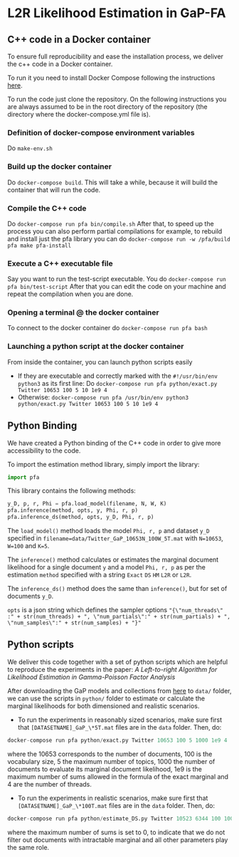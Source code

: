 

# L2R Likelihood Estimation in GaP-FA 

## C++ code in a Docker container
To ensure full reproducibility and ease the installation process, we deliver the c++ code in a Docker container. 

To run it you need to install Docker Compose following the instructions [here](https://docs.docker.com/compose/install/).

To run the code just clone the repository.
On the following instructions you are always assumed to be in the root directory of the repository (the directory where the docker-compose.yml file is).

### Definition of docker-compose environment variables
Do `make-env.sh`
<!--The file env.sh contains the definition of the docker-compose environment variables. It can be customized -->
### Build up the docker container
Do `docker-compose build`. This will take a while, because it will build the container that will run the code.
### Compile the C++ code
Do `docker-compose run pfa bin/compile.sh`
After that, to speed up the process you can also perform partial compilations for example, to rebuild and install just the pfa library you can do 
`docker-compose run -w /pfa/build pfa make pfa-install`
### Execute a C++ executable file
Say you want to run the test-script executable. You do `docker-compose run pfa bin/test-script`
After that you can edit the code on your machine and repeat the compilation when you are done.
### Opening a terminal @ the docker container
To connect to the docker container do `docker-compose run pfa bash`
### Launching a python script at the docker container
From inside the container, you can launch python scripts easily
* If they are executable and correctly marked with the `#!/usr/bin/env python3` as its first line: Do `docker-compose run pfa python/exact.py Twitter 10653 100 5 10 1e9 4` 
* Otherwise: `docker-compose run pfa /usr/bin/env python3 python/exact.py Twitter 10653 100 5 10 1e9 4` 


## Python Binding

We have created a Python binding of the C++ code in order to give more accessibility to the code. 

To import the estimation method library, simply import the library:
```python
import pfa
```

This library contains the following methods:

```python
y_D, p, r, Phi = pfa.load_model(filename, N, W, K)
pfa.inference(method, opts, y, Phi, r, p)
pfa.inference_ds(method, opts, y_D, Phi, r, p)
```

The `load_model()` method loads the model `Phi, r, p` and dataset `y_D` specified in `filename=data/Twitter_GaP_10653N_100W_5T.mat` with `N=10653`, `W=100` and `K=5`.

The `inference()` method calculates or estimates the marginal document likelihood for a single document `y`  and a model `Phi, r, p` as per the estimation `method` specified with a string `Exact` `DS` `HM` `L2R` or `L2R`.

The `inference_ds()` method does the same than `inference()`, but for set of documents `y_D`.

`opts` is a json string which defines the sampler options `"{\"num_threads\" :" + str(num_threads) + ", \"num_partials\":" + str(num_partials) + ", \"num_samples\":" + str(num_samples) + "}"`


## Python scripts

We deliver this code together with a set of python scripts which are helpful to reproduce the experiments in the paper:
*A Left-to-right Algorithm for Likelihood Estimation in Gamma-Poisson Factor Analysis*

After downloading the GaP models and collections from [here](https://doi.org/10.7910/DVN/GDTAAC) to `data/` folder, we can use the scripts in `python/` folder to estimate or calculate the marginal likelihoods for both dimensioned and realistic scenarios. 

- To run the experiments in reasonably sized scenarios, make sure first that `[DATASETNAME]_GaP_\*5T.mat` files are in the `data` folder. Then, do:
```python
docker-compose run pfa python/exact.py Twitter 10653 100 5 1000 1e9 4 
```
where the 10653 corresponds to the number of documents, 100 is the vocabulary size, 5 the maximum number of topics, 1000 the number of documents to evaluate its marginal document likelihood, 1e9 is the maximum number of sums allowed in the formula of the exact marginal and 4 are the number of threads. 

- To run the experiments in realistic scenarios, make sure first that `[DATASETNAME]_GaP_\*100T.mat` files are in the `data` folder. Then, do:
```python
docker-compose run pfa python/estimate_DS.py Twitter 10523 6344 100 1000 0 4 
```
where the maximum number of sums is set to 0, to indicate that we do not filter out documents with intractable marginal and all other parameters play the same role.
